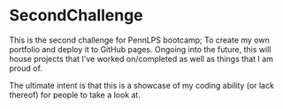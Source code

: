 # SecondChallenge
This is the second challenge for PennLPS bootcamp; To create my own portfolio and deploy it to GitHub pages. Ongoing into the future, this will house projects that I've worked on/completed as well as things that I am proud of.

The ultimate intent is that this is a showcase of my coding ability (or lack thereof) for people to take a look at.
